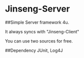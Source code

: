 # Jinseng-Server
##Simple Server framework 4u.

It always syncs with "Jinseng-Client" 

You can use two sources for free.

##Dependency
JUnit, Log4J

